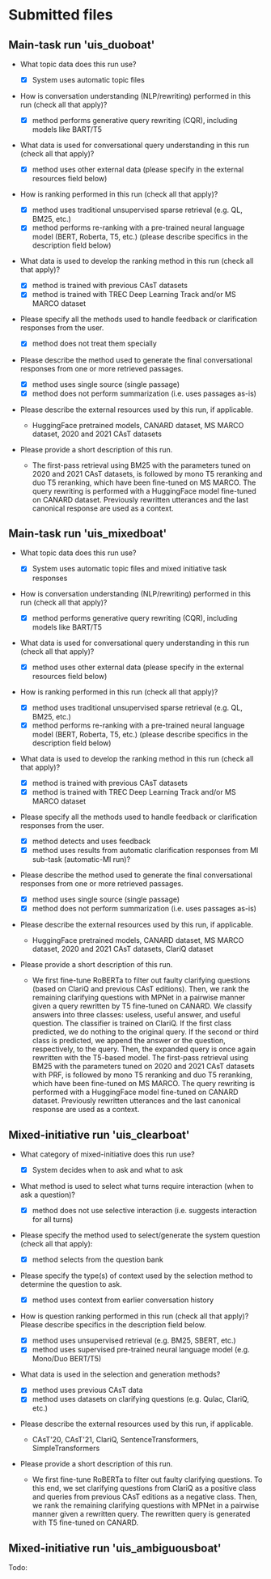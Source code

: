 # Submitted files

## Main-task run 'uis_duoboat'

  * What topic data does this run use?
    - [x] System uses automatic topic files
  
  * How is conversation understanding (NLP/rewriting) performed in this run (check all that apply)?
    - [x] method performs generative query rewriting (CQR), including models like BART/T5
  
  * What data is used for conversational query understanding in this run (check all that apply)?
    - [x] method uses other external data (please specify in the external resources field below)
  
  * How is ranking performed in this run (check all that apply)?
    - [x] method uses traditional unsupervised sparse retrieval (e.g. QL, BM25, etc.)
    - [x] method performs re-ranking with a pre-trained neural language model (BERT, Roberta, T5, etc.) (please describe specifics in the description field below)
  
  * What data is used to develop the ranking method in this run (check all that apply)?
    - [x] method is trained with previous CAsT datasets
    - [x] method is trained with TREC Deep Learning Track and/or MS MARCO dataset
  
  * Please specify all the methods used to handle feedback or clarification responses from the user.
    - [x] method does not treat them specially
  
  * Please describe the method used to generate the final conversational responses from one or more retrieved passages.
    - [x] method uses single source (single passage)
    - [x] method does not perform summarization (i.e. uses passages as-is)

  * Please describe the external resources used by this run, if applicable.
    - HuggingFace pretrained models, CANARD dataset, MS MARCO dataset, 2020 and 2021 CAsT datasets

  * Please provide a short description of this run.
    - The first-pass retrieval using BM25 with the parameters tuned on 2020 and 2021 CAsT datasets, is followed by mono T5 reranking and duo T5 reranking, which have been fine-tuned on MS MARCO. The query rewriting is performed with a HuggingFace model fine-tuned on CANARD dataset. Previously rewritten utterances and the last canonical response are used as a context.

## Main-task run 'uis_mixedboat'

  * What topic data does this run use?
    - [x] System uses automatic topic files and mixed initiative task responses
  
  * How is conversation understanding (NLP/rewriting) performed in this run (check all that apply)?
    - [x] method performs generative query rewriting (CQR), including models like BART/T5
  
  * What data is used for conversational query understanding in this run (check all that apply)?
    - [x] method uses other external data (please specify in the external resources field below)
  
  * How is ranking performed in this run (check all that apply)?
    - [x] method uses traditional unsupervised sparse retrieval (e.g. QL, BM25, etc.)
    - [x] method performs re-ranking with a pre-trained neural language model (BERT, Roberta, T5, etc.) (please describe specifics in the description field below)
  
  * What data is used to develop the ranking method in this run (check all that apply)?
    - [x] method is trained with previous CAsT datasets
    - [x] method is trained with TREC Deep Learning Track and/or MS MARCO dataset
  
  * Please specify all the methods used to handle feedback or clarification responses from the user.
    - [x] method detects and uses feedback
    - [x] method uses results from automatic clarification responses from MI sub-task (automatic-MI run)?
  
  * Please describe the method used to generate the final conversational responses from one or more retrieved passages.
    - [x] method uses single source (single passage)
    - [x] method does not perform summarization (i.e. uses passages as-is)

  * Please describe the external resources used by this run, if applicable.
    - HuggingFace pretrained models, CANARD dataset, MS MARCO dataset, 2020 and 2021 CAsT datasets, ClariQ dataset

  * Please provide a short description of this run.
    - We first fine-tune RoBERTa to filter out faulty clarifying questions (based on ClariQ and previous CAsT editions). Then, we rank the remaining clarifying questions with MPNet in a pairwise manner given a query rewritten by T5 fine-tuned on CANARD. We classify answers into three classes: useless, useful answer, and useful question. The classifier is trained on ClariQ. If the first class predicted, we do nothing to the original query. If the second or third class is predicted, we append the answer or the question, respectively, to the query. Then, the expanded query is once again rewritten with the T5-based model. The first-pass retrieval using BM25 with the parameters tuned on 2020 and 2021 CAsT datasets with PRF, is followed by mono T5 reranking and duo T5 reranking, which have been fine-tuned on MS MARCO. The query rewriting is performed with a HuggingFace model fine-tuned on CANARD dataset. Previously rewritten utterances and the last canonical response are used as a context.

## Mixed-initiative run 'uis_clearboat'

  * What category of mixed-initiative does this run use?
    - [x] System decides when to ask and what to ask
  
  * What method is used to select what turns require interaction (when to ask a question)?
    - [x] method does not use selective interaction (i.e. suggests interaction for all turns)
  
  * Please specify the method used to select/generate the system question (check all that apply):
    - [x] method selects from the question bank
  
  * Please specify the type(s) of context used by the selection method to determine the question to ask.
    - [x] method uses context from earlier conversation history 
  
  * How is question ranking performed in this run (check all that apply)? Please describe specifics in the description field below.
    - [x] method uses unsupervised retrieval (e.g. BM25, SBERT, etc.)
    - [x] method uses supervised pre-trained neural language model (e.g. Mono/Duo BERT/T5)
  
  * What data is used in the selection and generation methods?
    - [x] method uses previous CAsT data
    - [x] method uses datasets on clarifying questions (e.g. Qulac, ClariQ, etc.)
  
  * Please describe the external resources used by this run, if applicable.
    - CAsT'20, CAsT'21, ClariQ, SentenceTransformers, SimpleTransformers
  
  * Please provide a short description of this run.
    - We first fine-tune RoBERTa to filter out faulty clarifying questions. To this end, we set clarifying questions from ClariQ as a positive class and queries from previous CAsT editions as a negative class. Then, we rank the remaining clarifying questions with MPNet in a pairwise manner given a rewritten query. The rewritten query is generated with T5 fine-tuned on CANARD.

## Mixed-initiative run 'uis_ambiguousboat'
Todo: 
